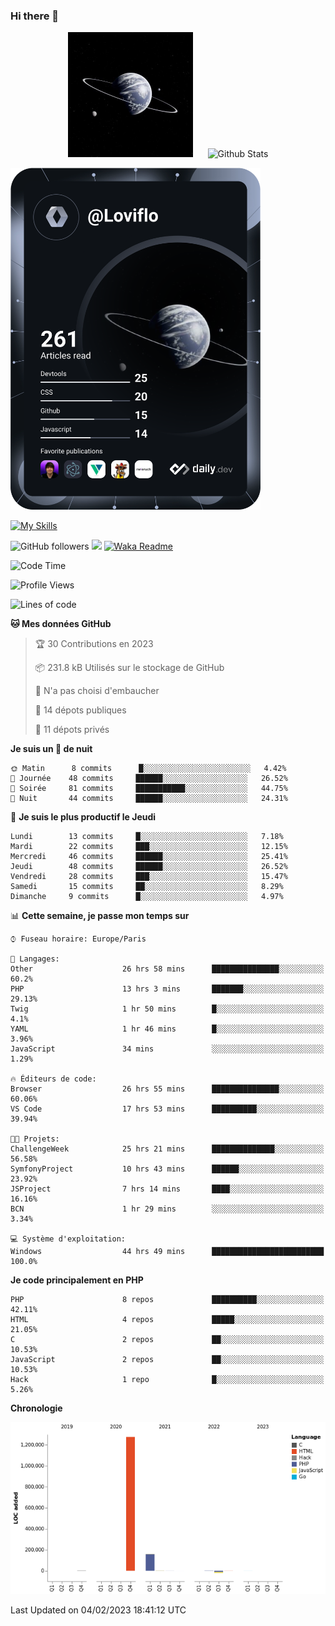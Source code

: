 ### Hi there 👋

<p align="center">
  <img src="https://github.com/Loviflo/Loviflo/blob/main/img/portrait.jpg" alt="Loviflo" height="200" style="margin-right: 20px"/>
  <img src="https://github-readme-stats.vercel.app/api?username=Loviflo&show_icons=true&theme=graywhite" alt="Github Stats" />
</p>

<a href="https://app.daily.dev/loviflo"><img src="https://github.com/loviflo/loviflo/blob/main/devcard.svg" width="400" alt="Loviflo's Dev Card"/></a>


[![My Skills](https://skillicons.dev/icons?i=php,laravel,symfony,mysql,js,ts,html,css,sass,angular,docker,webpack,vscode,figma,git,github,gitlab)](https://skillicons.dev)


![GitHub followers](https://img.shields.io/github/followers/Loviflo?label=Follow&style=social)
![](https://visitor-badge.glitch.me/badge?page_id=Loviflo.Loviflo)
[![Waka Readme](https://github.com/Loviflo/Loviflo/actions/workflows/update-stats.yml/badge.svg)](https://github.com/Loviflo/Loviflo/actions/workflows/update-stats.yml)

<!--START_SECTION:waka-->
![Code Time](http://img.shields.io/badge/Code%20Time-951%20hrs%2052%20mins-blue)

![Profile Views](http://img.shields.io/badge/Vues%20du%20profil-0-blue)

![Lines of code](https://img.shields.io/badge/Depuis%20Hello%20World%2C%20j%27ai%20%C3%A9crit-1%20Million%20Lignes%20de%20code-blue)

**🐱 Mes données GitHub** 

> 🏆 30 Contributions en 2023
 > 
> 📦 231.8 kB Utilisés sur le stockage de GitHub 
 > 
> 🚫 N'a pas choisi d'embaucher
 > 
> 📜 14 dépots publiques 
 > 
> 🔑 11 dépots privés  
 > 
**Je suis un 🦉 de nuit** 

```text
🌞 Matin      8 commits      █░░░░░░░░░░░░░░░░░░░░░░░░   4.42% 
🌆 Journée    48 commits     ██████░░░░░░░░░░░░░░░░░░░   26.52% 
🌃 Soirée     81 commits     ███████████░░░░░░░░░░░░░░   44.75% 
🌙 Nuit       44 commits     ██████░░░░░░░░░░░░░░░░░░░   24.31%

```
📅 **Je suis le plus productif le Jeudi** 

```text
Lundi        13 commits     █░░░░░░░░░░░░░░░░░░░░░░░░   7.18% 
Mardi        22 commits     ███░░░░░░░░░░░░░░░░░░░░░░   12.15% 
Mercredi     46 commits     ██████░░░░░░░░░░░░░░░░░░░   25.41% 
Jeudi        48 commits     ██████░░░░░░░░░░░░░░░░░░░   26.52% 
Vendredi     28 commits     ███░░░░░░░░░░░░░░░░░░░░░░   15.47% 
Samedi       15 commits     ██░░░░░░░░░░░░░░░░░░░░░░░   8.29% 
Dimanche     9 commits      █░░░░░░░░░░░░░░░░░░░░░░░░   4.97%

```


📊 **Cette semaine, je passe mon temps sur** 

```text
⌚︎ Fuseau horaire: Europe/Paris

💬 Langages: 
Other                    26 hrs 58 mins      ███████████████░░░░░░░░░░   60.2% 
PHP                      13 hrs 3 mins       ███████░░░░░░░░░░░░░░░░░░   29.13% 
Twig                     1 hr 50 mins        █░░░░░░░░░░░░░░░░░░░░░░░░   4.1% 
YAML                     1 hr 46 mins        █░░░░░░░░░░░░░░░░░░░░░░░░   3.96% 
JavaScript               34 mins             ░░░░░░░░░░░░░░░░░░░░░░░░░   1.29%

🔥 Éditeurs de code: 
Browser                  26 hrs 55 mins      ███████████████░░░░░░░░░░   60.06% 
VS Code                  17 hrs 53 mins      ██████████░░░░░░░░░░░░░░░   39.94%

🐱‍💻 Projets: 
ChallengeWeek            25 hrs 21 mins      ██████████████░░░░░░░░░░░   56.58% 
SymfonyProject           10 hrs 43 mins      ██████░░░░░░░░░░░░░░░░░░░   23.92% 
JSProject                7 hrs 14 mins       ████░░░░░░░░░░░░░░░░░░░░░   16.16% 
BCN                      1 hr 29 mins        ░░░░░░░░░░░░░░░░░░░░░░░░░   3.34%

💻 Système d'exploitation: 
Windows                  44 hrs 49 mins      █████████████████████████   100.0%

```

**Je code principalement en PHP** 

```text
PHP                      8 repos             ██████████░░░░░░░░░░░░░░░   42.11% 
HTML                     4 repos             █████░░░░░░░░░░░░░░░░░░░░   21.05% 
C                        2 repos             ██░░░░░░░░░░░░░░░░░░░░░░░   10.53% 
JavaScript               2 repos             ██░░░░░░░░░░░░░░░░░░░░░░░   10.53% 
Hack                     1 repo              █░░░░░░░░░░░░░░░░░░░░░░░░   5.26%

```


**Chronologie**

![Chart not found](https://raw.githubusercontent.com/Loviflo/Loviflo/main/charts/bar_graph.png) 


 Last Updated on 04/02/2023 18:41:12 UTC
<!--END_SECTION:waka-->
